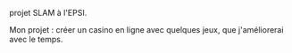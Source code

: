 

projet SLAM à l'EPSI.

Mon projet : créer un casino en ligne avec quelques jeux, que j'améliorerai avec le temps.
